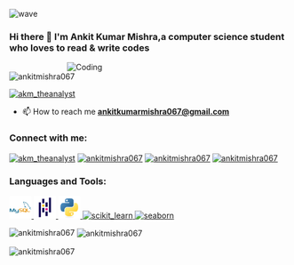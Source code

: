 ![wave](https://user-images.githubusercontent.com/71301176/171883563-f3a19513-321d-48f7-a687-a016e60b1575.gif)


### Hi there 👋  I'm Ankit Kumar Mishra,a computer science student who loves to read & write codes

<!--
**ankitmishra067/ankitmishra067** is a ✨ _special_ ✨ repository because its `README.md` (this file) appears on your GitHub profile.

Here are some ideas to get you started:

- 🔭 I’m currently working on ...
- 🌱 I’m currently learning ...
- 👯 I’m looking to collaborate on ...
- 🤔 I’m looking for help with ...
- 💬 Ask me about ...
- 📫 How to reach me: ...
- 😄 Pronouns: ...
- ⚡ Fun fact: ...
-->
<img align="right" alt="Coding" width="400" src="https://arrayflaircom.files.wordpress.com/2021/06/bi-dashboard.gif">

<p align="left"> <img src="https://komarev.com/ghpvc/?username=ankitmishra067&label=Profile%20views&color=0e75b6&style=flat" alt="ankitmishra067" /> </p>

<p align="left"> <a href="https://twitter.com/akm_theanalyst" target="blank"><img src="https://img.shields.io/twitter/follow/akm_theanalyst?logo=twitter&style=for-the-badge" alt="akm_theanalyst" /></a> </p>

- 📫 How to reach me **ankitkumarmishra067@gmail.com**

<h3 align="left">Connect with me:</h3>
<p align="left">
<a href="https://twitter.com/akm_theanalyst" target="blank"><img align="center" src="https://raw.githubusercontent.com/rahuldkjain/github-profile-readme-generator/master/src/images/icons/Social/twitter.svg" alt="akm_theanalyst" height="30" width="40" /></a>
<a href="https://linkedin.com/in/ankitmishra067" target="blank"><img align="center" src="https://raw.githubusercontent.com/rahuldkjain/github-profile-readme-generator/master/src/images/icons/Social/linked-in-alt.svg" alt="ankitmishra067" height="30" width="40" /></a>
<a href="https://www.hackerrank.com/ankitmishra067" target="blank"><img align="center" src="https://raw.githubusercontent.com/rahuldkjain/github-profile-readme-generator/master/src/images/icons/Social/hackerrank.svg" alt="ankitmishra067" height="30" width="40" /></a>
<a href="https://www.leetcode.com/ankitmishra067" target="blank"><img align="center" src="https://raw.githubusercontent.com/rahuldkjain/github-profile-readme-generator/master/src/images/icons/Social/leet-code.svg" alt="ankitmishra067" height="30" width="40" /></a>
</p>

<h3 align="left">Languages and Tools:</h3>
<p align="left"> <a href="https://www.mysql.com/" target="_blank" rel="noreferrer"> <img src="https://raw.githubusercontent.com/devicons/devicon/master/icons/mysql/mysql-original-wordmark.svg" alt="mysql" width="40" height="40"/> </a> <a href="https://pandas.pydata.org/" target="_blank" rel="noreferrer"> <img src="https://raw.githubusercontent.com/devicons/devicon/2ae2a900d2f041da66e950e4d48052658d850630/icons/pandas/pandas-original.svg" alt="pandas" width="40" height="40"/> </a> <a href="https://www.python.org" target="_blank" rel="noreferrer"> <img src="https://raw.githubusercontent.com/devicons/devicon/master/icons/python/python-original.svg" alt="python" width="40" height="40"/> </a> <a href="https://scikit-learn.org/" target="_blank" rel="noreferrer"> <img src="https://upload.wikimedia.org/wikipedia/commons/0/05/Scikit_learn_logo_small.svg" alt="scikit_learn" width="40" height="40"/> </a> <a href="https://seaborn.pydata.org/" target="_blank" rel="noreferrer"> <img src="https://seaborn.pydata.org/_images/logo-mark-lightbg.svg" alt="seaborn" width="40" height="40"/> </a> </p>

<p><img align="left" src="https://github-readme-stats.vercel.app/api/top-langs?username=ankitmishra067&show_icons=true&locale=en&layout=compact" alt="ankitmishra067" /></p>

<p>&nbsp;<img align="center" src="https://github-readme-stats.vercel.app/api?username=ankitmishra067&show_icons=true&locale=en" alt="ankitmishra067" /></p>

<p><img align="center" src="https://github-readme-streak-stats.herokuapp.com/?user=ankitmishra067&" alt="ankitmishra067" /></p>


